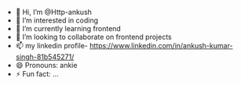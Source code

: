 - 👋 Hi, I’m @Http-ankush
- 👀 I’m interested in coding
- 🌱 I’m currently learning frontend
- 💞️ I’m looking to collaborate on frontend projects
- 📫 my linkedin profile- https://www.linkedin.com/in/ankush-kumar-singh-81b545271/
- 😄 Pronouns: ankie
- ⚡ Fun fact: ...

<!---
Http-ankush/Http-ankush is a ✨ special ✨ repository because its `README.md` (this file) appears on your GitHub profile.
You can click the Preview link to take a look at your changes.
--->
